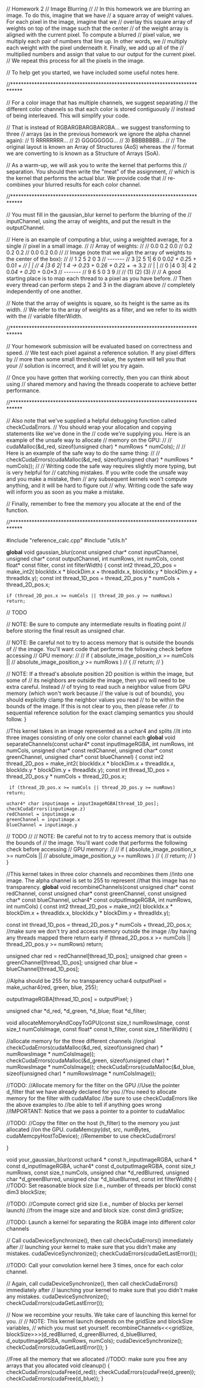 // Homework 2
// Image Blurring
//
// In this homework we are blurring an image. To do this, imagine that we have
// a square array of weight values. For each pixel in the image, imagine that we
// overlay this square array of weights on top of the image such that the center
// of the weight array is aligned with the current pixel. To compute a blurred
// pixel value, we multiply each pair of numbers that line up. In other words, we
// multiply each weight with the pixel underneath it. Finally, we add up all of the
// multiplied numbers and assign that value to our output for the current pixel.
// We repeat this process for all the pixels in the image.

// To help get you started, we have included some useful notes here.

//****************************************************************************

// For a color image that has multiple channels, we suggest separating
// the different color channels so that each color is stored contiguously
// instead of being interleaved. This will simplify your code.

// That is instead of RGBARGBARGBARGBA... we suggest transforming to three
// arrays (as in the previous homework we ignore the alpha channel again):
//  1) RRRRRRRR...
//  2) GGGGGGGG...
//  3) BBBBBBBB...
//
// The original layout is known an Array of Structures (AoS) whereas the
// format we are converting to is known as a Structure of Arrays (SoA).

// As a warm-up, we will ask you to write the kernel that performs this
// separation. You should then write the "meat" of the assignment,
// which is the kernel that performs the actual blur. We provide code that
// re-combines your blurred results for each color channel.

//****************************************************************************

// You must fill in the gaussian_blur kernel to perform the blurring of the
// inputChannel, using the array of weights, and put the result in the outputChannel.

// Here is an example of computing a blur, using a weighted average, for a single
// pixel in a small image.
//
// Array of weights:
//
//  0.0  0.2  0.0
//  0.2  0.2  0.2
//  0.0  0.2  0.0
//
// Image (note that we align the array of weights to the center of the box):
//
//    1  2  5  2  0  3
//       -------
//    3 |2  5  1| 6  0       0.0*2 + 0.2*5 + 0.0*1 +
//      |       |
//    4 |3  6  2| 1  4   ->  0.2*3 + 0.2*6 + 0.2*2 +   ->  3.2
//      |       |
//    0 |4  0  3| 4  2       0.0*4 + 0.2*0 + 0.0*3
//       -------
//    9  6  5  0  3  9
//
//         (1)                         (2)                 (3)
//
// A good starting place is to map each thread to a pixel as you have before.
// Then every thread can perform steps 2 and 3 in the diagram above
// completely independently of one another.

// Note that the array of weights is square, so its height is the same as its width.
// We refer to the array of weights as a filter, and we refer to its width with the
// variable filterWidth.

//****************************************************************************

// Your homework submission will be evaluated based on correctness and speed.
// We test each pixel against a reference solution. If any pixel differs by
// more than some small threshold value, the system will tell you that your
// solution is incorrect, and it will let you try again.

// Once you have gotten that working correctly, then you can think about using
// shared memory and having the threads cooperate to achieve better performance.

//****************************************************************************

// Also note that we've supplied a helpful debugging function called checkCudaErrors.
// You should wrap your allocation and copying statements like we've done in the
// code we're supplying you. Here is an example of the unsafe way to allocate
// memory on the GPU:
//
// cudaMalloc(&d_red, sizeof(unsigned char) * numRows * numCols);
//
// Here is an example of the safe way to do the same thing:
//
// checkCudaErrors(cudaMalloc(&d_red, sizeof(unsigned char) * numRows * numCols));
//
// Writing code the safe way requires slightly more typing, but is very helpful for
// catching mistakes. If you write code the unsafe way and you make a mistake, then
// any subsequent kernels won't compute anything, and it will be hard to figure out
// why. Writing code the safe way will inform you as soon as you make a mistake.

// Finally, remember to free the memory you allocate at the end of the function.

//****************************************************************************

#include "reference_calc.cpp"
#include "utils.h"

__global__
void gaussian_blur(const unsigned char* const inputChannel,
                   unsigned char* const outputChannel,
                   int numRows, int numCols,
                   const float* const filter, const int filterWidth)
{
    const int2 thread_2D_pos = make_int2( blockIdx.x * blockDim.x + threadIdx.x,
                                        blockIdx.y * blockDim.y + threadIdx.y);
    const int thread_1D_pos = thread_2D_pos.y * numCols + thread_2D_pos.x;
    
    if (thread_2D_pos.x >= numCols || thread_2D_pos.y >= numRows)
    return;
    
    
    
  // TODO
  
  // NOTE: Be sure to compute any intermediate results in floating point
  // before storing the final result as unsigned char.

  // NOTE: Be careful not to try to access memory that is outside the bounds of
  // the image. You'll want code that performs the following check before accessing
  // GPU memory:
  //
  // if ( absolute_image_position_x >= numCols ||
  //      absolute_image_position_y >= numRows )
  // {
  //     return;
  // }
  
  // NOTE: If a thread's absolute position 2D position is within the image, but some of
  // its neighbors are outside the image, then you will need to be extra careful. Instead
  // of trying to read such a neighbor value from GPU memory (which won't work because
  // the value is out of bounds), you should explicitly clamp the neighbor values you read
  // to be within the bounds of the image. If this is not clear to you, then please refer
  // to sequential reference solution for the exact clamping semantics you should follow.
}

//This kernel takes in an image represented as a uchar4 and splits
//it into three images consisting of only one color channel each
__global__
void separateChannels(const uchar4* const inputImageRGBA,
                      int numRows,
                      int numCols,
                      unsigned char* const redChannel,
                      unsigned char* const greenChannel,
                      unsigned char* const blueChannel)
{
    const int2 thread_2D_pos = make_int2( blockIdx.x * blockDim.x + threadIdx.x,
                                        blockIdx.y * blockDim.y + threadIdx.y);
    const int thread_1D_pos = thread_2D_pos.y * numCols + thread_2D_pos.x;
    
     if (thread_2D_pos.x >= numCols || thread_2D_pos.y >= numRows)
    return;
    
    uchar4* char inputimage = inputImageRGBA[thread_1D_pos];
    checkCudaErrors(inputimage.z)
    redChannel = inputimage.w
    greenChannel = inputimage.x
    blueChannel = inputimage.y
    
    
    
  // TODO
  //
  // NOTE: Be careful not to try to access memory that is outside the bounds of
  // the image. You'll want code that performs the following check before accessing
  // GPU memory:
  //
  // if ( absolute_image_position_x >= numCols ||
  //      absolute_image_position_y >= numRows )
  // {
  //     return;
  // }
}

//This kernel takes in three color channels and recombines them
//into one image.  The alpha channel is set to 255 to represent
//that this image has no transparency.
__global__
void recombineChannels(const unsigned char* const redChannel,
                       const unsigned char* const greenChannel,
                       const unsigned char* const blueChannel,
                       uchar4* const outputImageRGBA,
                       int numRows,
                       int numCols)
{
  const int2 thread_2D_pos = make_int2( blockIdx.x * blockDim.x + threadIdx.x,
                                        blockIdx.y * blockDim.y + threadIdx.y);

  const int thread_1D_pos = thread_2D_pos.y * numCols + thread_2D_pos.x;
  //make sure we don't try and access memory outside the image
  //by having any threads mapped there return early
  if (thread_2D_pos.x >= numCols || thread_2D_pos.y >= numRows)
    return;

  unsigned char red   = redChannel[thread_1D_pos];
  unsigned char green = greenChannel[thread_1D_pos];
  unsigned char blue  = blueChannel[thread_1D_pos];

  //Alpha should be 255 for no transparency
  uchar4 outputPixel = make_uchar4(red, green, blue, 255);

  outputImageRGBA[thread_1D_pos] = outputPixel;
}

unsigned char *d_red, *d_green, *d_blue;
float         *d_filter;

void allocateMemoryAndCopyToGPU(const size_t numRowsImage, const size_t numColsImage,
                                const float* const h_filter, const size_t filterWidth)
{

  //allocate memory for the three different channels
  //original
  checkCudaErrors(cudaMalloc(&d_red,   sizeof(unsigned char) * numRowsImage * numColsImage));
  checkCudaErrors(cudaMalloc(&d_green, sizeof(unsigned char) * numRowsImage * numColsImage));
  checkCudaErrors(cudaMalloc(&d_blue,  sizeof(unsigned char) * numRowsImage * numColsImage));

  //TODO:
  //Allocate memory for the filter on the GPU
  //Use the pointer d_filter that we have already declared for you
  //You need to allocate memory for the filter with cudaMalloc
  //be sure to use checkCudaErrors like the above examples to
  //be able to tell if anything goes wrong
  //IMPORTANT: Notice that we pass a pointer to a pointer to cudaMalloc

  //TODO:
  //Copy the filter on the host (h_filter) to the memory you just allocated
  //on the GPU.  cudaMemcpy(dst, src, numBytes, cudaMemcpyHostToDevice);
  //Remember to use checkCudaErrors!

}

void your_gaussian_blur(const uchar4 * const h_inputImageRGBA, uchar4 * const d_inputImageRGBA,
                        uchar4* const d_outputImageRGBA, const size_t numRows, const size_t numCols,
                        unsigned char *d_redBlurred, 
                        unsigned char *d_greenBlurred, 
                        unsigned char *d_blueBlurred,
                        const int filterWidth)
{
  //TODO: Set reasonable block size (i.e., number of threads per block)
  const dim3 blockSize;

  //TODO:
  //Compute correct grid size (i.e., number of blocks per kernel launch)
  //from the image size and and block size.
  const dim3 gridSize;

  //TODO: Launch a kernel for separating the RGBA image into different color channels

  // Call cudaDeviceSynchronize(), then call checkCudaErrors() immediately after
  // launching your kernel to make sure that you didn't make any mistakes.
  cudaDeviceSynchronize(); checkCudaErrors(cudaGetLastError());

  //TODO: Call your convolution kernel here 3 times, once for each color channel.

  // Again, call cudaDeviceSynchronize(), then call checkCudaErrors() immediately after
  // launching your kernel to make sure that you didn't make any mistakes.
  cudaDeviceSynchronize(); checkCudaErrors(cudaGetLastError());

  // Now we recombine your results. We take care of launching this kernel for you.
  //
  // NOTE: This kernel launch depends on the gridSize and blockSize variables,
  // which you must set yourself.
  recombineChannels<<<gridSize, blockSize>>>(d_redBlurred,
                                             d_greenBlurred,
                                             d_blueBlurred,
                                             d_outputImageRGBA,
                                             numRows,
                                             numCols);
  cudaDeviceSynchronize(); checkCudaErrors(cudaGetLastError());
}


//Free all the memory that we allocated
//TODO: make sure you free any arrays that you allocated
void cleanup() {
  checkCudaErrors(cudaFree(d_red));
  checkCudaErrors(cudaFree(d_green));
  checkCudaErrors(cudaFree(d_blue));
}
